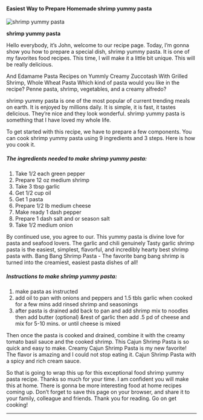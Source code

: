             

#### Easiest Way to Prepare Homemade shrimp yummy pasta

![shrimp yummy pasta](https://img-global.cpcdn.com/recipes/51669909/751x532cq70/shrimp-yummy-pasta-recipe-main-photo.jpg)

**shrimp yummy pasta**

Hello everybody, it’s John, welcome to our recipe page. Today, I’m gonna show you how to prepare a special dish, shrimp yummy pasta. It is one of my favorites food recipes. This time, I will make it a little bit unique. This will be really delicious.

And Edamame Pasta Recipes on Yummly Creamy Zuccotash With Grilled Shrimp, Whole Wheat Pasta Which kind of pasta would you like in the recipe? Penne pasta, shrimp, vegetables, and a creamy alfredo?

shrimp yummy pasta is one of the most popular of current trending meals on earth. It is enjoyed by millions daily. It is simple, it is fast, it tastes delicious. They’re nice and they look wonderful. shrimp yummy pasta is something that I have loved my whole life.

To get started with this recipe, we have to prepare a few components. You can cook shrimp yummy pasta using 9 ingredients and 3 steps. Here is how you cook it.

##### The ingredients needed to make shrimp yummy pasta:

1.  Take 1/2 each green pepper
2.  Prepare 12 oz medium shrimp
3.  Take 3 tbsp garlic
4.  Get 1/2 cup oil
5.  Get 1 pasta
6.  Prepare 1/2 lb medium cheese
7.  Make ready 1 dash pepper
8.  Prepare 1 dash salt and or season salt
9.  Take 1/2 medium onion

By continued use, you agree to our. This yummy pasta is divine love for pasta and seafood lovers. The garlic and chili genuinely Tasty garlic shrimp pasta is the easiest, simplest, flavorful, and incredibly hearty best shrimp pasta with. Bang Bang Shrimp Pasta - The favorite bang bang shrimp is turned into the creamiest, easiest pasta dishes of all!

##### Instructions to make shrimp yummy pasta:

1.  make pasta as instructed
2.  add oil to pan with onions and peppers and 1.5 tbls garlic when cooked for a few mins add rinsed shrimp and seasonings
3.  after pasta is drained add back to pan and add shrimp mix to noodles then add butter (optional) &rest of garlic then add .5 pd of cheese and mix for 5-10 mins. or until cheese is mixed

Then once the pasta is cooked and drained, combine it with the creamy tomato basil sauce and the cooked shrimp. This Cajun Shrimp Pasta is so quick and easy to make. Creamy Cajun Shrimp Pasta is my new favorite! The flavor is amazing and I could not stop eating it. Cajun Shrimp Pasta with a spicy and rich cream sauce.

So that is going to wrap this up for this exceptional food shrimp yummy pasta recipe. Thanks so much for your time. I am confident you will make this at home. There is gonna be more interesting food at home recipes coming up. Don’t forget to save this page on your browser, and share it to your family, colleague and friends. Thank you for reading. Go on get cooking!

* * *